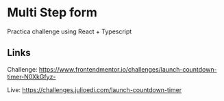 # Multi Step form
Practica challenge using React + Typescript


## Links

Challenge: https://www.frontendmentor.io/challenges/launch-countdown-timer-N0XkGfyz-

Live: https://challenges.julioedi.com/launch-countdown-timer